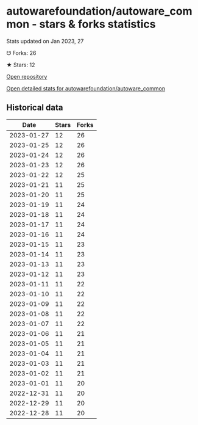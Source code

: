 # autowarefoundation/autoware_common - stars & forks statistics

Stats updated on Jan 2023, 27

☋ Forks: 26

★ Stars: 12

[Open repository](https://github.com/autowarefoundation/autoware_common)

[Open detailed stats for autowarefoundation/autoware_common](https://reviewgithub.com/rep/autowarefoundation/autoware_common)

## Historical data
| Date | Stars | Forks |
|------|-------|-------|
| 2023-01-27 | 12 | 26 | 
| 2023-01-25 | 12 | 26 | 
| 2023-01-24 | 12 | 26 | 
| 2023-01-23 | 12 | 26 | 
| 2023-01-22 | 12 | 25 | 
| 2023-01-21 | 11 | 25 | 
| 2023-01-20 | 11 | 25 | 
| 2023-01-19 | 11 | 24 | 
| 2023-01-18 | 11 | 24 | 
| 2023-01-17 | 11 | 24 | 
| 2023-01-16 | 11 | 24 | 
| 2023-01-15 | 11 | 23 | 
| 2023-01-14 | 11 | 23 | 
| 2023-01-13 | 11 | 23 | 
| 2023-01-12 | 11 | 23 | 
| 2023-01-11 | 11 | 22 | 
| 2023-01-10 | 11 | 22 | 
| 2023-01-09 | 11 | 22 | 
| 2023-01-08 | 11 | 22 | 
| 2023-01-07 | 11 | 22 | 
| 2023-01-06 | 11 | 21 | 
| 2023-01-05 | 11 | 21 | 
| 2023-01-04 | 11 | 21 | 
| 2023-01-03 | 11 | 21 | 
| 2023-01-02 | 11 | 21 | 
| 2023-01-01 | 11 | 20 | 
| 2022-12-31 | 11 | 20 | 
| 2022-12-29 | 11 | 20 | 
| 2022-12-28 | 11 | 20 | 

